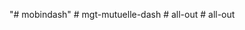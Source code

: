 "# mobindash" 
#   m g t - m u t u e l l e - d a s h  
 #   a l l - o u t  
 #   a l l - o u t  
 